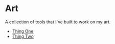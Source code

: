 # Art

A collection of tools that I've built to work on my art.

- [Thing One](thingone)
- [Thing Two](thingtwo)